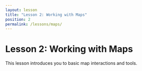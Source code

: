 ```yaml
---
layout: lesson
title: "Lesson 2: Working with Maps"
position: 2
permalink: /lessons/maps/
---
```


# Lesson 2: Working with Maps

This lesson introduces you to basic map interactions and tools.
